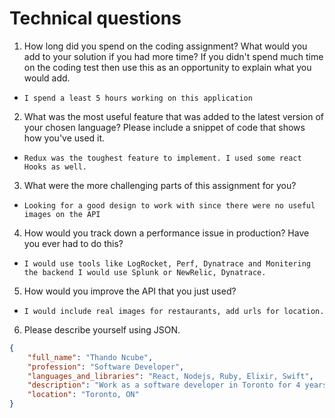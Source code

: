 
# Technical questions

1. How long did you spend on the coding assignment? What would you add to your
solution if you had more time? If you didn&#39;t spend much time on the coding test
then use this as an opportunity to explain what you would add.

- `I spend a least 5 hours working on this application`

2. What was the most useful feature that was added to the latest version of your
chosen language? Please include a snippet of code that shows how you&#39;ve used
it.

- `Redux was the toughest feature to implement. I used some react Hooks as well.`

3. What were the more challenging parts of this assignment for you?

- `Looking for a good design to work with since there were no useful images on the API`

4. How would you track down a performance issue in production? Have you ever
had to do this?

- `I would use tools like LogRocket, Perf, Dynatrace and Monitering the backend I would use Splunk or NewRelic, Dynatrace.`

5. How would you improve the API that you just used?

- `I would include real images for restaurants, add urls for location.`

6. Please describe yourself using JSON.

```json
{
    "full_name": "Thando Ncube",
    "profession": "Software Developer",
    "languages_and_libraries": "React, Nodejs, Ruby, Elixir, Swift",
    "description": "Work as a software developer in Toronto for 4 years and I spent some of my time cycling and listening or creating music.",
    "location": "Toronto, ON"
}
```